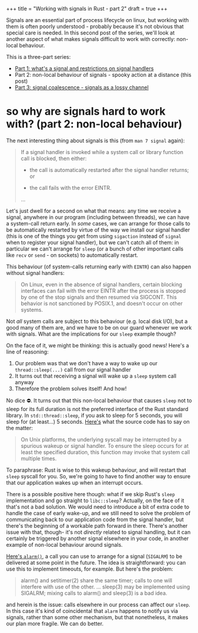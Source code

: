 +++
title = "Working with signals in Rust - part 2"
draft = true
+++

Signals are an essential part of process lifecycle on linux, but 
working with them is often poorly understood - probably because it's not 
obvious that special care is needed. In this second post of the series, we'll
look at another aspect of what makes signals difficult to work with correctly:
non-local behaviour.


<!-- more -->


This is a three-part series:
- [Part 1: what's a signal and restrictions on signal handlers](../2021-04-04-working-with-signals-in-rust-pt1-whats-a-signal)
- Part 2: non-local behaviour of signals - spooky action at a distance (this post)
- [Part 3: signal coalescence - signals as a lossy channel](../2021-04-17-working-with-signals-in-rust-pt3-signal-coalescing)

# so why are signals hard to work with? (part 2: non-local behaviour)

The next interesting thing about signals is this (from `man 7 signal` again):

> If a signal handler is invoked while a system call or library
> function call is blocked, then either:
>
> * the call is automatically restarted after the signal handler
>   returns; or
>
> * the call fails with the error EINTR.
>
> ...

Let's just dwell for a second on what that means: any time we receive a signal,
anywhere in our program (including between threads), we can have a system-call
return early. In _some_ cases, we can arrange for those calls to be
automatically restarted by virtue of the way we install our signal handler (this
is one of the things you get from using `sigaction` instead of `signal` when
to register your signal handler), but we can't catch all of them: in particular
we can't arrange for `sleep` (or a bunch of other important calls like `recv`
or `send` - on sockets) to automatically restart. 

This behaviour (of system-calls returning early with `EINTR`) can also happen
without signal handlers:

> On Linux, even in the absence of signal handlers, certain
> blocking interfaces can fail with the error EINTR after the
> process is stopped by one of the stop signals and then resumed
> via SIGCONT.  This behavior is not sanctioned by POSIX.1, and
> doesn't occur on other systems.

Not _all_ system calls are subject to this behaviour (e.g. local disk I/O), but
a good many of them are, and we have to be on our guard whenever we work with
signals. What are the implications for our `sleep` example though?

On the face of it, we might be thinking: this is actually good news! Here's a 
line of reasoning:
1. Our problem was that we don't have a way to wake up our `thread::sleep(...)` 
   call from our signal handler
2. It turns out that receiving a signal will wake up a `sleep` system call 
   anyway
3. Therefore the problem solves itself! And how!

No dice ⛔. It turns out that this non-local behaviour that causes `sleep` not
to sleep for its full duration is not the preferred interface of the Rust
standard library. In `std::thread::sleep`, if you ask to sleep for 5 seconds,
you will sleep for (at least...) 5 seconds. [Here's](https://github.com/rust-lang/rust/blob/1.51.0/library/std/src/thread/mod.rs#L762)
what the source code has to say on the matter:

> On Unix platforms, the underlying syscall may be interrupted by a
> spurious wakeup or signal handler. To ensure the sleep occurs for at least
> the specified duration, this function may invoke that system call multiple
> times.

To paraphrase: Rust is wise to this wakeup behaviour, and will restart
that `sleep` syscall for you. So, we're going to have to find another way to
ensure that our application wakes up when an interrupt occurs.

There is a possible positive here though: what if we skip Rust's `sleep`
implementation and go straight to `libc::sleep`? Actually, on the face of it
that's not a bad solution. We would need to introduce a bit of extra 
code to handle the case of early wake-up, and we still need to solve the
problem of communicating back to our application code from the signal handler,
but there's the beginning of a workable path forward in there. There's another issue
with that, though- it's not _directly_ related to signal handling, but it can
certainly be triggered by another signal elsewhere in your code, in another
example of non-local behaviour around signals.

[Here's `alarm()`](https://www.man7.org/linux/man-pages/man2/alarm.2.html), a
call you can use to arrange for a signal (`SIGALRM`) to be delivered at some 
point in the future. The idea is straightforward: you can use this to implement
timeouts, for example. But here's the problem:

> alarm() and setitimer(2) share the same timer; calls to one will
> interfere with use of the other.
> ...
> sleep(3) may be implemented using SIGALRM; mixing calls to
> alarm() and sleep(3) is a bad idea.

and herein is the issue: calls elsewhere in our process can affect our `sleep`.
In this case it's kind of coincidental that `alarm` happens to notify us via
signals, rather than some other mechanism, but that nonetheless, it makes our
plan more fragile. We can do better.

